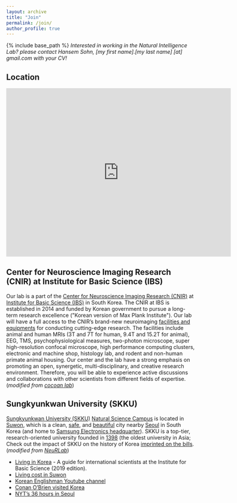 ```yaml
---
layout: archive
title: "Join"
permalink: /join/
author_profile: true
---
```


{% include base_path %}
_Interested in working in the Natural Intelligence Lab?_
_please contact Hansem Sohn, [my first name].[my last name] [at] gmail.com with your CV!_

## Location
<iframe src="https://www.google.com/maps/embed?pb=!1m14!1m8!1m3!1d406290.9118283268!2d126.975539!3d37.291632!3m2!1i1024!2i768!4f13.1!3m3!1m2!1s0x357b42b7d58a24f7%3A0x9e67796ab3b20680!2sN%20Center%2C%20Sungkyunkwan%20University!5e0!3m2!1sen!2skr!4v1678148159471!5m2!1sen!2skr" width="600" height="450" style="border:0;" allowfullscreen="" loading="lazy" referrerpolicy="no-referrer-when-downgrade"></iframe>

## Center for Neuroscience Imaging Research (CNIR) at Institute for Basic Science (IBS)
Our lab is a part of the [Center for Neuroscience Imaging Research (CNIR)](https://cnir.ibs.re.kr/html/cnir_en/) at [Institute for Basic Science (IBS)](https://www.ibs.re.kr/eng.do) in South Korea. The CNIR at IBS is established in 2014 and funded by Korean government to pursue a long-term research excellence ("Korean version of Max Plank Institute"). Our lab will have a full access to the CNIR’s brand-new neuroimaging [facilities and equipments](https://cnir.ibs.re.kr/_prog/equipments/?&site_dvs_cd=cnir_en&menu_dvs_cd=050101) for conducting cutting-edge research. The facilities include animal and human MRIs (3T and 7T for human, 9.4T and 15.2T for animal), EEG, TMS, psychophysiological measures, two-photon microscope, super high-resolution confocal microscope, high performance computing clusters, electronic and machine shop, histology lab, and rodent and non-human primate animal housing. Our center and the lab have a strong emphasis on promoting an open, synergetic, multi-disciplinary, and creative research environment. Therefore, you will be able to experience active discussions and collaborations with other scientists from different fields of expertise.
(_modified from [cocoan lab](https://cocoanlab.github.io/jobs/)_)

## Sungkyunkwan University (SKKU)
[Sungkyunkwan University (SKKU)](https://en.wikipedia.org/wiki/Sungkyunkwan_University) [Natural Science Campus](https://www.skku.edu/eng/edu/education02jsp.do) is located in [Suwon](https://en.wikipedia.org/wiki/Suwon), which is a clean, [safe](https://www.numbeo.com/crime/in/Suwon-South-Korea), and [beautiful](https://www.google.com/travel/things-to-do?g2lb=2502548%2C2503781%2C4258168%2C4270442%2C4306835%2C4317915%2C4328159%2C4371335%2C4401769%2C4419364%2C4463666%2C4477737%2C4482194%2C4482438%2C4486153%2C4491350%2C4495816%2C4496891%2C4501241%2C4270859%2C4284970%2C4291517&hl=en-KR&gl=kr&un=1&dest_mid=%2Fm%2F02j2b1&dest_state_type=main&dest_src=ts&sa=X&ved=2ahUKEwjjh5S0heLuAhWIGKYKHe01DkQQ64UEKAAwAXoECAEQBg#ttdm=37.285681_127.010030_14&ttdmf=%252Fg%252F11bw7z02__) city nearby [Seoul](https://english.visitseoul.net/index) in South Korea (and home to [Samsung Electronics headquarter](https://en.wikipedia.org/wiki/Samsung_Electronics)). SKKU is a top-tier, research-oriented university founded in [1398](https://www.skku.edu/eng/About/s620/sub01.do) (the oldest university in Asia; Check out the impact of SKKU on the history of Korea [imprinted on the bills](../images/1000_won_serieIII_obverse.jpeg). (_modified from [NeuRLab](https://hrkimlab.github.io/vacancies)_)

- [Living in Korea](../files/living_in_korea(ver_2019.01).pdf) - A guide for international scientists at the Institute for Basic Science (2019 edition).
- [Living cost in Suwon](https://www.numbeo.com/cost-of-living/in/Suwon-South-Korea)
- [Korean Englishman Youtube channel](https://www.youtube.com/user/koreanenglishman)
- [Conan O’Brien visited Korea](https://www.youtube.com/playlist?list=PLVL8S3lUHf0RvCcVJRVh8IWUDaIL50xnI)
- [NYT’s 36 hours in Seoul](https://www.nytimes.com/interactive/2022/12/15/travel/things-to-do-seoul.html?unlocked_article_code=w4MBmn8G17a89iytBEUbkkEspeylj8kyqbUCgElOoxaXv6mdw2qf4Srbg7c9lo84Zoe5P37EKyFkbCrdpZclS1Y50AyI2peAgOp-xG--fm5rSSvVvbqLTGNRJTiR0DZWm-qhirlZmFeySUw6GV8zH9KSPu4SrcwQ-46xXjeXKIO5aQ9Y1kdlYd9Y423moLVchahYClyg45n8Ij7K9Q3IGD9IJUJo81oR4OfoiBka6o0XDmI9lijn-oxpfFc4Je4rEdPk91HVDYJQAGWCzX8bWA8H9f0qCRbGPj0TTcdbhiEWWsm2Bo2JVqhzWM1imx36S30m2oiGNKzxoJxMwXWEiBvcjPub7ogjpQEw&smid=url-share)

